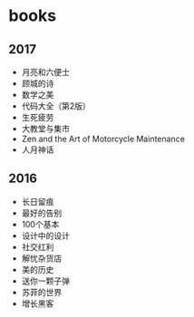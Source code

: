 # books

## 2017

* 月亮和六便士
* 顾城的诗
* 数学之美
* 代码大全（第2版）
* 生死疲劳
* 大教堂与集市
* Zen and the Art of Motorcycle Maintenance
* 人月神话


## 2016

* 长日留痕
* 最好的告别
* 100个基本
* 设计中的设计
* 社交红利
* 解忧杂货店
* 美的历史
* 送你一颗子弹
* 苏菲的世界
* 增长黑客
